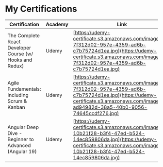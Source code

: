 # My Certifications

| Certification | Academy | Link |
|---------|--------------|------|
| The Complete React Developer Course (w/ Hooks and Redux) | Udemy | [https://udemy-certificate.s3.amazonaws.com/image/UC-7f312d02-957e-4359-ad6b-c7b75724d1ea.jpg](https://udemy-certificate.s3.amazonaws.com/image/UC-7f312d02-957e-4359-ad6b-c7b75724d1ea.jpg) |
| Agile Fundamentals: Including Scrum & Kanban | Udemy | [https://udemy-certificate.s3.amazonaws.com/image/UC-7f312d02-957e-4359-ad6b-c7b75724d1ea.jpg](https://udemy-certificate.s3.amazonaws.com/image/UC-ad94982d-38a5-40b0-9056-74645ccdf276.jpg) |
| Angular Deep Dive - Beginner to Advanced (Angular 19) | Udemy | [https://udemy-certificate.s3.amazonaws.com/image/UC-10b21f28-b3f4-47ed-b524-14ec859806da.jpg](https://udemy-certificate.s3.amazonaws.com/image/UC-10b21f28-b3f4-47ed-b524-14ec859806da.jpg) |
